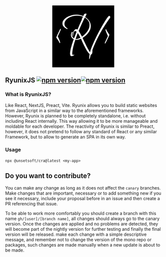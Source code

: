 <img src="./assets/logo.png"  width="200" height="200" style="
    display: block;
    margin: 0 auto;" />

## RyunixJS [![npm version](https://img.shields.io/npm/v/@unsetsoft/ryunixjs.svg?style=flat)](https://www.npmjs.com/package/@unsetsoft/ryunixjs)[![npm version](https://img.shields.io/npm/v/@unsetsoft/ryunixjs/canary.svg?style=flat)](https://www.npmjs.com/package/@unsetsoft/ryunixjs/v/canary)

### What is RyunixJS?

Like React, NextJS, Preact, Vite. Ryunix allows you to build static websites from JavaScript in a similar way to the aforementioned frameworks. However, Ryunix is planned to be completely standalone, i.e. without including React internally. This way allowing it to be more manageable and moldable for each developer. The reactivity of Ryunix is similar to Preact, however, it does not pretend to follow any standard of React or any similar Framework, but to allow to generate an SPA in its own way.

### Usage

`npx @unsetsoft/cra@latest <my-app>`

## Do you want to contribute?

You can make any change as long as it does not affect the `canary` branches. Make changes that are important, necessary or to add something new if you see it necessary, include your proposal before in an issue and then create a PR referencing that issue.

To be able to work more comfortably you should create a branch with this name `gh/[user]/[branch name]`, all changes should always go to the canary version. Once the changes are applied and no problems are detected, they will become part of the nightly version for further testing and finally the final version will be released. make each change with a simple descriptive message, and remember not to change the version of the mono repo or packages, such changes are made manually when a new update is about to be made.
